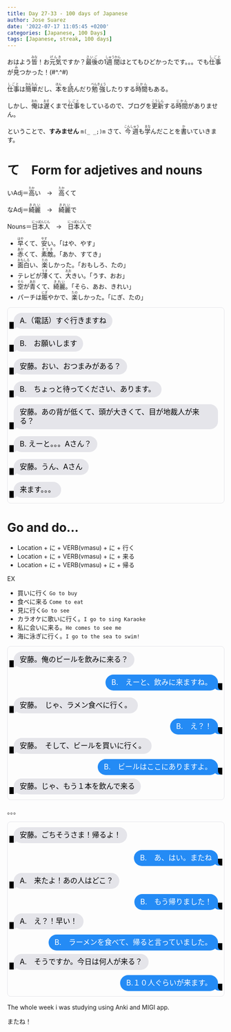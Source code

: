 ```yaml
---
title: Day 27-33 - 100 days of Japanese
author: Jose Suarez
date: '2022-07-17 11:05:45 +0200'
categories: [Japanese, 100 Days]
tags: [Japanese, streak, 100 days]
---
```

<style>
.imessage {
  border: 1px solid #e5e5ea;
  border-radius: 0.5rem;
  display: flex;
  flex-direction: column;
  font-size: 1.25rem;
  margin: 0 auto 1rem;
  max-width: 280px;
  padding: 0.5rem 1.5rem;
}

.imessage p {
  border-radius: 1.15rem;
  line-height: 1.25;
  max-width: 100%;
  padding: 0.5rem .875rem;
  position: relative;
  word-wrap: break-word;
}

.imessage p::before,
.imessage p::after {
  bottom: -0.1rem;
  content: "";
  height: 1rem;
  position: absolute;
}

p.from-me {
  align-self: flex-end;
  background-color: #248bf5;
  color: #fff; 
}

p.from-me::before {
  border-bottom-left-radius: 0.8rem 0.7rem;
  border-right: 1rem solid #248bf5;
  right: -0.35rem;
  transform: translate(0, -0.1rem);
}

p.from-me::after {
  background-color: #000;
  border-bottom-left-radius: 0.5rem;
  right: -40px;
  transform:translate(-30px, -2px);
  width: 10px;
}

p[class^="from-"] {
  margin: 0.5rem 0;
  width: fit-content;
}

p.from-me ~ p.from-me {
  margin: 0.25rem 0 0;
}

p.from-me ~ p.from-me:not(:last-child) {
  margin: 0.25rem 0 0;
}

p.from-me ~ p.from-me:last-child {
  margin-bottom: 0.5rem;
}

p.from-them {
  align-items: flex-start;
  background-color: #e5e5ea;
  color: #000;
}

p.from-them:before {
  border-bottom-right-radius: 0.8rem 0.7rem;
  border-left: 1rem solid #e5e5ea;
  left: -0.35rem;
  transform: translate(0, -0.1rem);
}

p.from-them::after {
  background-color: #000;
  
  left: 20px;
  transform: translate(-30px, -2px);
  width: 10px;
}
  .imessage {
    font-size: 1.05rem;
    margin: 0 auto 1rem;
    max-width: 600px;
    padding: 0.25rem 0.875rem;
  }

  .imessage p {
    margin: 0.5rem 0;
  }
}
</style>


おはよう<ruby>皆<rp>(</rp><rt>みな</rt><rp>)</rp></ruby>！お<ruby>元気<rp>(</rp><rt>げんき</rt><rp>)</rp></ruby>ですか？<ruby>最後<rp>(</rp><rt>さいご</rt><rp>)</rp></ruby>の1<ruby>週間<rp>(</rp><rt>しゅうかん</rt><rp>)</rp></ruby>はとてもひどかったです。。。でも<ruby>仕事<rp>(</rp><rt>しごと</rt><rp>)</rp></ruby>が<ruby>見<rp>(</rp><rt>み</rt><rp>)</rp></ruby>つかった！(#^.^#)

<ruby>仕事<rp>(</rp><rt>しごと</rt><rp>)</rp></ruby>は<ruby>簡単<rp>(</rp><rt>かんたん</rt><rp>)</rp></ruby>だし、<ruby>本<rp>(</rp><rt>ほん</rt><rp>)</rp></ruby>を<ruby>読<rp>(</rp><rt>よ</rt><rp>)</rp></ruby>んだり<ruby>勉強<rp>(</rp><rt>べんきょう</rt><rp>)</rp></ruby>したりする<ruby>時間<rp>(</rp><rt>じかん</rt><rp>)</rp></ruby>もある。

しかし、<ruby>俺<rp>(</rp><rt>おれ</rt><rp>)</rp></ruby>は<ruby>遅<rp>(</rp><rt>おそ</rt><rp>)</rp></ruby>くまで<ruby>仕事<rp>(</rp><rt>しごと</rt><rp>)</rp></ruby>をしているので、ブログを<ruby>更新<rp>(</rp><rt>こうしん</rt><rp>)</rp></ruby>する<ruby>時間<rp>(</rp><rt>じかん</rt><rp>)</rp></ruby>がありません。

ということで、**すみません** `m(_ _;)m` さて、<ruby>今週<rp>(</rp><rt>こんしゅう</rt><rp>)</rp></ruby>も<ruby>学<rp>(</rp><rt>まな</rt><rp>)</rp></ruby>んだことを<ruby>書<rp>(</rp><rt>か</rt><rp>)</rp></ruby>いていきます。



# て　Form for adjetives and nouns

いAdj＝<ruby>高<rp>(</rp><rt>たか</rt><rp>)</rp></ruby>い　→　<ruby>高<rp>(</rp><rt>たか</rt><rp>)</rp></ruby>くて

なAdj＝<ruby>綺麗<rp>(</rp><rt>きれい</rt><rp>)</rp></ruby>　→　<ruby>綺麗<rp>(</rp><rt>きれい</rt><rp>)</rp></ruby>で

Nouns＝<ruby>日本人<rp>(</rp><rt>にっぽんじん</rt><rp>)</rp></ruby>　→　<ruby>日本人<rp>(</rp><rt>にっぽんじん</rt><rp>)</rp></ruby>で

* <ruby>早<rp>(</rp><rt>はや</rt><rp>)</rp></ruby>くて、<ruby>安<rp>(</rp><rt>やす</rt><rp>)</rp></ruby>い。「はや、やす」
* <ruby>赤<rp>(</rp><rt>あか</rt><rp>)</rp></ruby>くて、<ruby>素敵<rp>(</rp><rt>すてき</rt><rp>)</rp></ruby>。「あか、すてき」
* <ruby>面白<rp>(</rp><rt>おもしろ</rt><rp>)</rp></ruby>い、<ruby>楽<rp>(</rp><rt>たの</rt><rp>)</rp></ruby>しかった。「おもしろ、たの」
* テレビが<ruby>薄<rp>(</rp><rt>うす</rt><rp>)</rp></ruby>くて、<ruby>大<rp>(</rp><rt>おお</rt><rp>)</rp></ruby>きい。「うす、おお」
* <ruby>空<rp>(</rp><rt>そら</rt><rp>)</rp></ruby>が<ruby>青<rp>(</rp><rt>あお</rt><rp>)</rp></ruby>くて、<ruby>綺麗<rp>(</rp><rt>きれい</rt><rp>)</rp></ruby>。｢そら、あお、きれい」
* パーチは<ruby>賑<rp>(</rp><rt>にぎ</rt><rp>)</rp></ruby>やかで、<ruby>楽<rp>(</rp><rt>たの</rt><rp>)</rp></ruby>しかった。「にぎ、たの」


<div class="container">
    <div class="imessage">
	    <p class="from-them">A.（電話）すぐ行きますね</p>
	    <p class="from-them">B.　お願いします</p>
	    <p class="from-them">安藤。おい、おつまみがある？</p>
	    <p class="from-them">B.　ちょっと待ってください、あります。</p>
	    <p class="from-them">安藤。あの背が低くて、頭が大きくて、目が地裁人が来る？</p>
	    <p class="from-them">B. えーと。。。Aさん？</p>
	    <p class="from-them">安藤。うん、Aさん</p>
	    <p class="from-them">来ます。。。</p>
  </div>
</div>

# Go and do...
* Location + に + VERB(vmasu) + に + 行く
* Location + に + VERB(vmasu) + に + 来る
* Location + に + VERB(vmasu) + に + 帰る

EX

* 買いに行く `Go to buy`
* 食べに来る `Come to eat`
* 見に行く`Go to see`
* カラオケに歌いに行く。`I go to sing Karaoke`
* 私に会いに来る。`He comes to see me`
* 海に泳ぎに行く。`I go to the sea to swim!`

<div class="container">
    <div class="imessage">
	    <p class="from-them">安藤。俺のビールを飲みに来る？</p>
	    <p class="from-me">B.　えーと、飲みに来ますね。</p>
	    <p class="from-them">安藤。　じゃ、ラメン食べに行く。</p>
	    <p class="from-me">B.　え？！</p>
	    <p class="from-them">安藤。　そして、ビールを買いに行く。</p>
	    <p class="from-me">B.　ビールはここにありますよ。</p>
	    <p class="from-them">安藤。じゃ、もう１本を飲んで来る</p>
  </div>
</div>

。。。

<div class="container">
    <div class="imessage">
	    <p class="from-them">安藤。ごちそうさま！帰るよ！</p>
	    <p class="from-me">B.　あ、はい。またね</p>
	    <p class="from-them">A.　来たよ！あの人はどこ？</p>
	    <p class="from-me">B.　もう帰りました！</p>
	    <p class="from-them">A.　え？！早い！</p>
	    <p class="from-me">B.　ラーメンを食べて、帰ると言っていました。</p>
	    <p class="from-them">A.　そうですか。今日は何人が来る？</p>
	    <p class="from-me">B.１０人ぐらいが来ます。</p>
  </div>
</div>

The whole week i was studying using Anki and MIGI app.

またね！